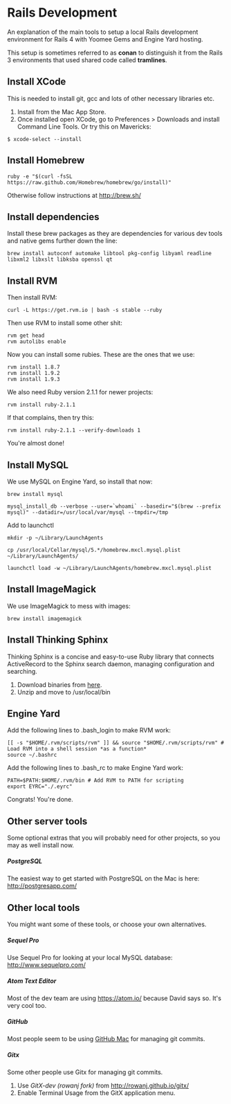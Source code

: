 # Rails Development

An explanation of the main tools to setup a local Rails development environment for Rails 4 with Yoomee Gems and Engine Yard hosting.

This setup is sometimes referred to as **conan** to distinguish it from the Rails 3 environments that used shared code called **tramlines**.

## Install XCode

This is needed to install git, gcc and lots of other necessary
libraries etc.

1. Install from the Mac App Store.
2. Once installed open XCode, go to Preferences > Downloads and install Command Line Tools. Or try this on Mavericks:

```
$ xcode-select --install
```

## Install Homebrew

```
ruby -e "$(curl -fsSL https://raw.github.com/Homebrew/homebrew/go/install)"
```

Otherwise follow instructions at http://brew.sh/

## Install dependencies

Install these brew packages as they are dependencies for various dev tools and native gems further down the line:

```
brew install autoconf automake libtool pkg-config libyaml readline libxml2 libxslt libksba openssl qt
```

## Install RVM

Then install RVM:

```
curl -L https://get.rvm.io | bash -s stable --ruby
```

Then use RVM to install some other shit:

```
rvm get head
rvm autolibs enable
```

Now you can install some rubies. These are the ones that we use:

```
rvm install 1.8.7
rvm install 1.9.2
rvm install 1.9.3
```

We also need Ruby version 2.1.1 for newer projects:

```
rvm install ruby-2.1.1
```

If that complains, then try this:

```
rvm install ruby-2.1.1 --verify-downloads 1
```

You're almost done!

## Install MySQL

We use MySQL on Engine Yard, so install that now:

```
brew install mysql
```

```
mysql_install_db --verbose --user=`whoami` --basedir="$(brew --prefix mysql)" --datadir=/usr/local/var/mysql --tmpdir=/tmp
```

Add to launchctl

```
mkdir -p ~/Library/LaunchAgents
```

```
cp /usr/local/Cellar/mysql/5.*/homebrew.mxcl.mysql.plist ~/Library/LaunchAgents/
```

```
launchctl load -w ~/Library/LaunchAgents/homebrew.mxcl.mysql.plist
```

## Install ImageMagick

We use ImageMagick to mess with images:

```
brew install imagemagick
```

## Install Thinking Sphinx

Thinking Sphinx is a concise and easy-to-use Ruby library that connects ActiveRecord to the Sphinx search daemon, managing configuration and searching.

1. Download binaries from [here](https://gitlab.yoomee.com/yoomee/docs/raw/master/assets/binaries/sphinx_binaries.zip).
2. Unzip and move to /usr/local/bin

## Engine Yard

Add the following lines to .bash_login to make RVM work:

```
[[ -s "$HOME/.rvm/scripts/rvm" ]] && source "$HOME/.rvm/scripts/rvm" # Load RVM into a shell session *as a function*
source ~/.bashrc
```

Add the following lines to .bash_rc to make Engine Yard work:

```
PATH=$PATH:$HOME/.rvm/bin # Add RVM to PATH for scripting
export EYRC="./.eyrc"
```


Congrats! You're done.

## Other server tools

Some optional extras that you will probably need for other projects, so you may as well install now.

##### PostgreSQL

The easiest way to get started with PostgreSQL on the Mac is here: http://postgresapp.com/

## Other local tools

You might want some of these tools, or choose your own alternatives.

##### Sequel Pro

Use Sequel Pro for looking at your local MySQL database: http://www.sequelpro.com/

##### Atom Text Editor

Most of the dev team are using https://atom.io/ because David says so. It's very cool too.


##### GitHub

Most people seem to be using [GitHub Mac](https://mac.github.com/) for managing git commits.

##### Gitx

Some other people use Gitx for managing git commits.

1. Use _GitX-dev (rowanj fork)_ from http://rowanj.github.io/gitx/
2. Enable Terminal Usage from the GitX application menu.
